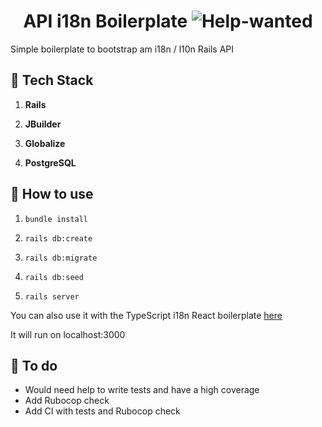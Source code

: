 <h1 align="center">
  API i18n Boilerplate <img alt="Help-wanted" src="https://img.shields.io/badge/help-wanted-brightgreen.svg?style=flat">
</h1>
Simple boilerplate to bootstrap am i18n / l10n Rails API

## 🚀 Tech Stack

1.  **Rails**

1.  **JBuilder**

1.  **Globalize**

1.  **PostgreSQL**

## 🚀 How to use

1.  `bundle install`

1.  `rails db:create`

1.  `rails db:migrate`

1.  `rails db:seed`

1.  `rails server`

You can also use it with the TypeScript i18n React boilerplate [here](https://github.com/GGrassiant/ts-react-i18n-boilerplate)

It will run on localhost:3000

## 🚀 To do
- Would need help to write tests and have a high coverage
- Add Rubocop check
- Add CI with tests and Rubocop check
